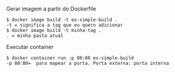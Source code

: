Gerar imagem a partir do Dockerfile

    $ docker image build -t ex-simple-build .    
    -t = significa a tag que eu quero adicionar
    $ docker image build -t minha-tag .
    . = minha pasta atual

Executar container
    
    $ docker container run -p 80:80 ex-simple-build 
    -p 80:80=  para mapear a porta. Porta externa: porta interna